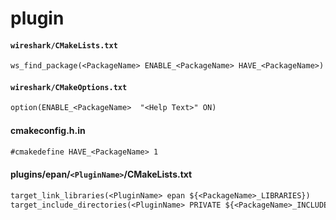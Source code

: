 # plugin
#### `wireshark/CMakeLists.txt`

```txt
ws_find_package(<PackageName> ENABLE_<PackageName> HAVE_<PackageName>)
```

#### `wireshark/CMakeOptions.txt`

```txt
option(ENABLE_<PackageName>  "<Help Text>" ON)
```

#### cmakeconfig.h.in

```txt
#cmakedefine HAVE_<PackageName> 1
```

#### plugins/epan/`<PluginName>`/CMakeLists.txt

```txt
target_link_libraries(<PluginName> epan ${<PackageName>_LIBRARIES})
target_include_directories(<PluginName> PRIVATE ${<PackageName>_INCLUDE_DIRS})
```
